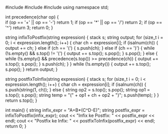 #include <iostream>
#include <stack>
#include <cctype>
using namespace std;

int precedence(char op) {    
    if (op == '+' || op == '-') return 1;
    if (op == '*' || op == '/') return 2;
    if (op == '^') return 3;
    return 0;
}

string infixToPostfix(string expression) {
    stack<char> s;
    string output;
    for (size_t i = 0; i < expression.length(); i++) {
        char ch = expression[i];
        if (isalnum(ch)) {
            output += ch;
        } else if (ch == '(') {
            s.push(ch);
        } else if (ch == ')') {
            while (!s.empty() && s.top() != '(') {
                output += s.top();
                s.pop();
            }
            s.pop();
        } else {
            while (!s.empty() && precedence(s.top()) >= precedence(ch)) {
                output += s.top();
                s.pop();
            }
            s.push(ch);
        }
    }
    while (!s.empty()) {
        output += s.top();
        s.pop();
    }
    return output;
}

string postfixToInfix(string expression) {
    stack<string> s;
    for (size_t i = 0; i < expression.length(); i++) {
        char ch = expression[i];
        if (isalnum(ch)) {
            s.push(string(1, ch));
        } else {
            string op2 = s.top(); s.pop();
            string op1 = s.top(); s.pop();
            string temp = "(" + op1 + ch + op2 + ")";
            s.push(temp);
        }
    }
    return s.top();
}

int main() {
    string infix_expr = "A+B*(C^D-E)";
    string postfix_expr = infixToPostfix(infix_expr);
    cout << "Infix ke Postfix: " << postfix_expr << endl;
    cout << "Postfix ke Infix: " << postfixToInfix(postfix_expr) << endl;
    return 0;
}
